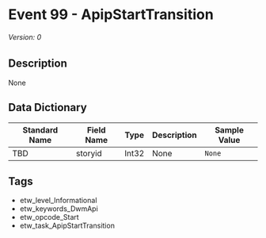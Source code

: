# Event 99 - ApipStartTransition
###### Version: 0

## Description
None

## Data Dictionary
|Standard Name|Field Name|Type|Description|Sample Value|
|---|---|---|---|---|
|TBD|storyid|Int32|None|`None`|

## Tags
* etw_level_Informational
* etw_keywords_DwmApi
* etw_opcode_Start
* etw_task_ApipStartTransition